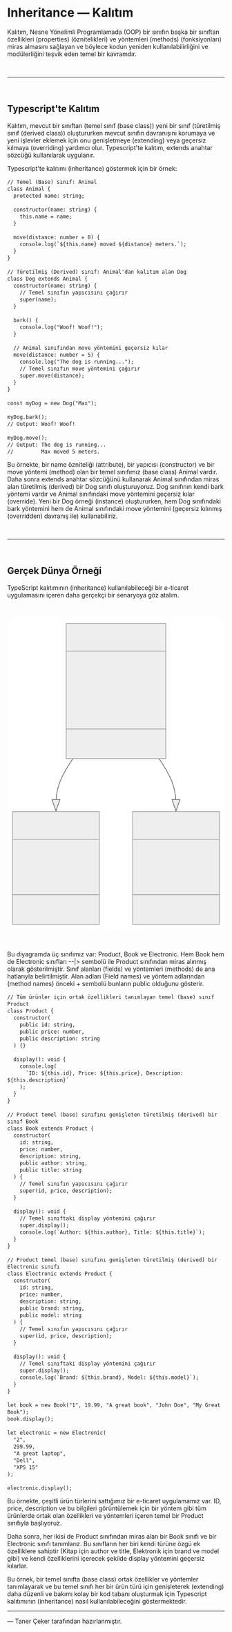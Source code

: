 # Inheritance — Kalıtım

Kalıtım, Nesne Yönelimli Programlamada (OOP) bir sınıfın başka bir sınıftan özellikleri (properties) (öznitelikleri) ve yöntemleri (methods) (fonksiyonları) miras almasını sağlayan ve böylece kodun yeniden kullanılabilirliğini ve modülerliğini teşvik eden temel bir kavramdır.

<br/>

---

<br/>

## Typescript'te Kalıtım

Kalıtım, mevcut bir sınıftan (temel sınıf (base class)) yeni bir sınıf (türetilmiş sınıf (derived class)) oluştururken mevcut sınıfın davranışını korumaya ve yeni işlevler eklemek için onu genişletmeye (extending) veya geçersiz kılmaya (overriding) yardımcı olur. Typescript'te kalıtım, extends anahtar sözcüğü kullanılarak uygulanır.

Typescript'te kalıtımı (inheritance) göstermek için bir örnek:

```tsx
// Temel (Base) sınıf: Animal
class Animal {
  protected name: string;

  constructor(name: string) {
    this.name = name;
  }

  move(distance: number = 0) {
    console.log(`${this.name} moved ${distance} meters.`);
  }
}

// Türetilmiş (Derived) sınıf: Animal'dan kalıtım alan Dog
class Dog extends Animal {
  constructor(name: string) {
    // Temel sınıfın yapıcısını çağırır
    super(name);
  }

  bark() {
    console.log("Woof! Woof!");
  }

  // Animal sınıfından move yöntemini geçersiz kılar
  move(distance: number = 5) {
    console.log("The dog is running...");
    // Temel sınıfın move yöntemini çağırır
    super.move(distance);
  }
}

const myDog = new Dog("Max");

myDog.bark();
// Output: Woof! Woof!

myDog.move();
// Output: The dog is running...
//         Max moved 5 meters.
```

Bu örnekte, bir name özniteliği (attribute), bir yapıcısı (constructor) ve bir move yöntemi (method) olan bir temel sınıfımız (base class) Animal vardır. Daha sonra extends anahtar sözcüğünü kullanarak Animal sınıfından miras alan türetilmiş (derived) bir Dog sınıfı oluşturuyoruz. Dog sınıfının kendi bark yöntemi vardır ve Animal sınıfındaki move yöntemini geçersiz kılar (override). Yeni bir Dog örneği (instance) oluştururken, hem Dog sınıfındaki bark yöntemini hem de Animal sınıfındaki move yöntemini (geçersiz kılınmış (overridden) davranış ile) kullanabiliriz.

<br/>

---

<br/>

## Gerçek Dünya Örneği

TypeScript kalıtımının (inheritance) kullanılabileceği bir e-ticaret uygulamasını içeren daha gerçekçi bir senaryoya göz atalım.

<br/>

![inheritance-example.svg](../../images/inheritance-example.svg)

<br/>

Bu diyagramda üç sınıfımız var: Product, Book ve Electronic. Hem Book hem de Electronic sınıfları --|> sembolü ile Product sınıfından miras alınmış olarak gösterilmiştir. Sınıf alanları (fields) ve yöntemleri (methods) de ana hatlarıyla belirtilmiştir. Alan adları (Field names) ve yöntem adlarından (method names) önceki + sembolü bunların public olduğunu gösterir.

```tsx
// Tüm ürünler için ortak özellikleri tanımlayan temel (base) sınıf Product
class Product {
  constructor(
    public id: string,
    public price: number,
    public description: string
  ) {}

  display(): void {
    console.log(
      `ID: ${this.id}, Price: ${this.price}, Description: ${this.description}`
    );
  }
}

// Product temel (base) sınıfını genişleten türetilmiş (derived) bir sınıf Book
class Book extends Product {
  constructor(
    id: string,
    price: number,
    description: string,
    public author: string,
    public title: string
  ) {
    // Temel sınıfın yapıcısını çağırır
    super(id, price, description);
  }

  display(): void {
    // Temel sınıftaki display yöntemini çağırır
    super.display();
    console.log(`Author: ${this.author}, Title: ${this.title}`);
  }
}

// Product temel (base) sınıfını genişleten türetilmiş (derived) bir Electronic sınıfı
class Electronic extends Product {
  constructor(
    id: string,
    price: number,
    description: string,
    public brand: string,
    public model: string
  ) {
    // Temel sınıfın yapıcısını çağırır
    super(id, price, description);
  }

  display(): void {
    // Temel sınıftaki display yöntemini çağırır
    super.display();
    console.log(`Brand: ${this.brand}, Model: ${this.model}`);
  }
}

let book = new Book("1", 19.99, "A great book", "John Doe", "My Great Book");
book.display();

let electronic = new Electronic(
  "2",
  299.99,
  "A great laptop",
  "Dell",
  "XPS 15"
);

electronic.display();
```

Bu örnekte, çeşitli ürün türlerini sattığımız bir e-ticaret uygulamamız var. ID, price, description ve bu bilgileri görüntülemek için bir yöntem gibi tüm ürünlerde ortak olan özellikleri ve yöntemleri içeren temel bir Product sınıfıyla başlıyoruz.

Daha sonra, her ikisi de Product sınıfından miras alan bir Book sınıfı ve bir Electronic sınıfı tanımlarız. Bu sınıfların her biri kendi türüne özgü ek özelliklere sahiptir (Kitap için author ve title, Elektronik için brand ve model gibi) ve kendi özelliklerini içerecek şekilde display yöntemini geçersiz kılarlar.

Bu örnek, bir temel sınıfta (base class) ortak özellikler ve yöntemler tanımlayarak ve bu temel sınıfı her bir ürün türü için genişleterek (extending) daha düzenli ve bakımı kolay bir kod tabanı oluşturmak için Typescript kalıtımının (inheritance) nasıl kullanılabileceğini göstermektedir.

---

— Taner Çeker tarafından hazırlanmıştır.
